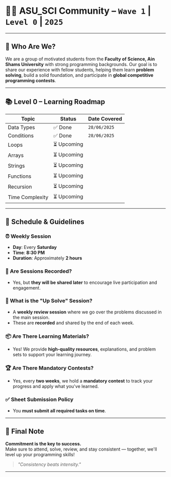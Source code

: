 # 👨‍💻 ASU_SCI Community – `Wave 1` | `Level 0` | `2025`

---

## 🌟 Who Are We?

We are a group of motivated students from the **Faculty of Science, Ain Shams University** with strong programming backgrounds. Our goal is to share our experience with fellow students, helping them learn **problem solving**, build a solid foundation, and participate in **global competitive programming contests**.

---

## 📚 Level 0 – Learning Roadmap

| Topic            | Status     | Date Covered      |
|------------------|------------|-------------------|
| Data Types        | ✅ Done     | `28/06/2025`       |
| Conditions        | ✅ Done     | `28/06/2025`       |
| Loops             | ⏳ Upcoming |                   |
| Arrays            | ⏳ Upcoming |                   |
| Strings           | ⏳ Upcoming |                   |
| Functions         | ⏳ Upcoming |                   |
| Recursion         | ⏳ Upcoming |                   |
| Time Complexity   | ⏳ Upcoming |                   |

---

## 📆 Schedule & Guidelines

### ⏰ Weekly Session
- **Day**: Every **Saturday**
- **Time**: **8:30 PM**
- **Duration**: Approximately **2 hours**

### 🎥 Are Sessions Recorded?
- Yes, but **they will be shared later** to encourage live participation and engagement.

### 🧠 What is the "Up Solve" Session?
- A **weekly review session** where we go over the problems discussed in the main session.
- These are **recorded** and shared by the end of each week.

### 📦 Are There Learning Materials?
- Yes! We provide **high-quality resources**, explanations, and problem sets to support your learning journey.

### 🏆 Are There Mandatory Contests?
- Yes, every **two weeks**, we hold a **mandatory contest** to track your progress and apply what you've learned.

### ✅ Sheet Submission Policy
- You **must submit all required tasks on time**.

---

## 🚀 Final Note

**Commitment is the key to success.**  
Make sure to attend, solve, review, and stay consistent — together, we'll level up your programming skills!

> *"Consistency beats intensity."*

---
